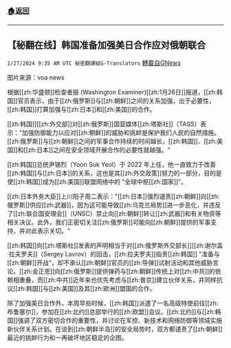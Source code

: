###  [:house:返回](README.md)
---


## 【秘翻在线】韩国准备加强美日合作应对俄朝联合
`1/27/2024 9:35 AM UTC 秘密翻譯組G-Translators` [轉載自GNews](https://gnews.org/articles/2258183)

图片来源：voa news         

根据[[zh:华盛顿]]检查者报 (Washington Examiner)[[zh:1月26日]]报道，[[zh:韩国]]官员表示，由于[[zh:俄罗斯]]与[[zh:朝鲜]]之间的关系加强，出于必要性，[[zh:韩国]]打算加强与[[zh:日本]]和[[zh:美国]]的合作。

[[zh:韩国]][[zh:外交部]]对[[zh:俄罗斯]]国营媒体[[zh:塔斯社]]（TASS）表示："加强防御能力以应对[[zh:朝鲜]]的威胁和挑衅是保护我们人民的自然措施。[[zh:俄罗斯]]与[[zh:朝鲜]]之间的军事合作持续的时间越长，[[zh:韩国]]、[[zh:美国]]和[[zh:日本]]之间在安全领域开展合作的必要性就越强。“

[[zh:韩国]]总统尹锡烈（Yoon Suk Yeol）于 2022 年上任，他一直致力于改善[[zh:韩国]]与[[zh:日本]]的关系，这也是其[[zh:外交政策]]努力的一部分，目的是使[[zh:韩国]]成为[[zh:美国]]联盟网络中的 "全球中枢[[zh:国家]]"。

[[zh:日本外务大臣]]上川阳子周二表示："[[zh:日本]]强烈谴责[[zh:朝鲜]]向[[zh:俄罗斯]]供应[[zh:武器]]，因为这可能导致[[zh:乌克兰局势]]进一步恶化，并违反了[[zh:联合国安理会]]（UNSC）禁止向[[zh:朝鲜]]转让[[zh:武器]]和有关物资等相关决议。此外，我们正密切关注[[zh:俄罗斯]]可能向[[zh:朝鲜]]提供的军事支持，并对此表示关切。“

[[zh:韩国]]向[[zh:塔斯社]]发表的声明相当于对[[zh:俄罗斯外交部长]][[zh:谢尔盖·拉夫罗夫]]（Sergey Lavrov）的回击，[[zh:拉夫罗夫]]指责[[zh:韩国]] "准备与[[zh:朝鲜]]开战"，却不承认[[zh:朝鲜]]官员的[[zh:导弹]]试射活动和其他威胁言论。[[zh:金正恩]]向[[zh:俄罗斯]]提供弹药与[[zh:朝鲜]]传统上对[[zh:中共]]的依赖相重叠，而[[zh:中共]]近年来也优先考虑与[[zh:普京]]建立伙伴关系，并同样抗议[[zh:韩国]]与[[zh:美国]]及其[[zh:欧洲]]盟国的合作。

除了加强美日合作外，本周早些时候，[[zh:韩国]]派遣了一名高级特使前往[[zh:布鲁塞尔]]，参加在[[zh:北约]]总部举行的[[zh:欧盟]]会议。[[zh:北约]]与[[zh:韩国]]强调了双方密切合作的重要性，并讨论在军控、新技术和网络防御等领域实施新伙伴关系计划。在谈到[[zh:朝鲜半岛]]的安全局势时，双方都谴责了[[zh:朝鲜]]最近的挑衅行为和一再破坏地区稳定的企图。
